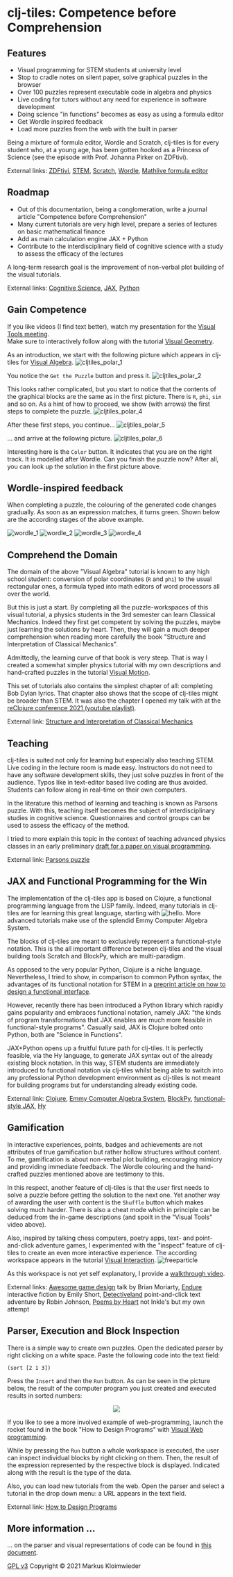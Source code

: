 # clj-tiles: Competence before Comprehension
## Features
* Visual programming for STEM students at university level
* Stop to cradle notes on silent paper, solve graphical puzzles in the browser
* Over 100 puzzles represent executable code in algebra and physics
* Live coding for tutors without any need for experience in software development
* Doing science "in functions" becomes as easy as using a formula editor
* Get Wordle inspired feedback
* Load more puzzles from the web with the built in parser

Being a mixture of formula editor, Wordle and Scratch, clj-tiles is for every student who, at a young age, has been gotten hooked as a Princess of Science (see the episode with Prof. Johanna Pirker on ZDFtivi).

External links: [ZDFtivi](https://www.zdf.de/kinder/princess-of-science/diy-spielentwicklung-100.html), [STEM](https://en.wikipedia.org/wiki/Science,_technology,_engineering,_and_mathematics), [Scratch](https://scratch.mit.edu), [Wordle](https://www.nytimes.com/games/wordle/index.html), [Mathlive formula editor](https://cortexjs.io/mathlive)

## Roadmap
* Out of this documentation, being a conglomeration, write a journal article "Competence before Comprehension"
* Many current tutorials are very high level, prepare a series of lectures on basic mathematical finance
* Add as main calculation engine JAX + Python
* Contribute to the interdisciplinary field of cognitive science with a study to assess the efficacy of the lectures

A long-term research goal is the improvement of non-verbal plot building of the visual tutorials.

External links: [Cognitive Science](https://en.wikipedia.org/wiki/From_Bacteria_to_Bach_and_Back), [JAX](https://jax.readthedocs.io), [Python](https://www.python.org)

## Gain Competence

If you like videos (I find text better), watch my presentation for the [Visual Tools meeting](https://www.youtube.com/watch?v=m1HbWpWiTk4&t=506s).  
Make sure to interactively follow along with the tutorial [Visual Geometry](https://kloimhardt.github.io/cljtiles.html?page=FDG001).

As an introduction, we start with the following picture which appears in clj-tiles for [Visual Algebra](https://kloimhardt.github.io/cljtiles.html?org=https://raw.githubusercontent.com/kloimhardt/clj-tiles/master/public/org/sicm-book-vscheme-part1.org).
![cljtiles_polar_1](https://kloimhardt.github.io/blog/images/cljtiles_polar_1.png)

You notice the `Get the Puzzle` button and press it.
![cljtiles_polar_2](https://kloimhardt.github.io/blog/images/cljtiles_polar_2.png)

This looks rather complicated, but you start to notice that the contents of the graphical blocks are the same as in the first picture. There is `R`, `phi`, `sin` and so on.
As a hint of how to proceed, we show (with arrows) the first steps to complete the puzzle.
![cljtiles_polar_4](https://kloimhardt.github.io/blog/images/cljtiles_polar_4.png)

After these first steps, you continue...
![cljtiles_polar_5](https://kloimhardt.github.io/blog/images/cljtiles_polar_5.png)

... and arrive at the following picture.
![cljtiles_polar_6](https://kloimhardt.github.io/blog/images/cljtiles_polar_6.png)

Interesting here is the `Color` button. It indicates that you are on the right track. It is modelled after Wordle. Can you finish the puzzle now? After all, you can look up the solution in the first picture above.

## Wordle-inspired feedback
When completing a puzzle, the colouring of the generated code changes gradually. As soon as an expression matches, it turns green. Shown below are the according stages of the above example.

![wordle_1](https://github.com/kloimhardt/clj-tiles/raw/master/screenshots/wordle_1.png)
![wordle_2](https://github.com/kloimhardt/clj-tiles/raw/master/screenshots/wordle_2.png)
![wordle_3](https://github.com/kloimhardt/clj-tiles/raw/master/screenshots/wordle_3.png)
![wordle_4](https://github.com/kloimhardt/clj-tiles/raw/master/screenshots/wordle_4.png)


## Comprehend the Domain
The domain of the above "Visual Algebra" tutorial is known to any high school student: conversion of polar coordinates (`R` and `phi`) to the usual rectangular ones, a formula typed into math editors of word processors all over the world.

But this is just a start. By completing all the puzzle-workspaces of this visual tutorial, a physics students in the 3rd semester can learn Classical Mechanics. Indeed they first get competent by solving the puzzles, maybe just learning the solutions by heart. Then, they will gain a much deeper comprehension when reading more carefully the book "Structure and Interpretation of Classical Mechanics".

Admittedly, the learning curve of that book is very steep. That is way I created a somewhat simpler physics tutorial with my own descriptions and hand-crafted puzzles in the tutorial [Visual Motion](https://kloimhardt.github.io/cljtiles.html?page=116).

This set of tutorials also contains the simplest chapter of all: completing Bob Dylan lyrics. That chapter also shows that the scope of clj-tiles might be broader than STEM. It was also the chapter I opened my talk with at the [reClojure conference 2021 (youtube playlist)](https://www.youtube.com/playlist?list=PLchX49hOw0Gapr28Gs4yUmJkuJWaRYXMn).

External link: [Structure and Interpretation of Classical Mechanics](https://mitp-content-server.mit.edu/books/content/sectbyfn/books_pres_0/9579/sicm_edition_2.zip/chapter001.html)

## Teaching
clj-tiles is suited not only for learning but especially also teaching STEM. Live coding in the lecture room is made easy. Instructors do not need to have any software development skills, they just solve puzzles in front of the audience. Typos like in text-editor based live coding are thus avoided. Students can follow along in real-time on their own computers.

In the literature this method of learning and teaching is known as Parsons puzzle. With this, teaching itself becomes the subject of interdisciplinary studies in cognitive science. Questionnaires and control groups can be used to assess the efficacy of the method.

I tried to more explain this topic in the context of teaching advanced physics classes in an early preliminary [draft for a paper on visual programming](https://github.com/kloimhardt/werkbank/blob/master/latex/ga_pro_kla_mech.pdf).

External link: [Parsons puzzle](https://en.wikipedia.org/wiki/Parsons_problem)

## JAX and Functional Programming for the Win
The implementation of the clj-tiles app is based on Clojure, a functional programming language from the LISP family. Indeed, many tutorials in clj-tiles are for learning this great language, starting with ![hello](https://github.com/kloimhardt/clj-tiles/raw/master/screenshots/hello_world.png). More advanced tutorials make use of the splendid Emmy Computer Algebra System.

The blocks of clj-tiles are meant to exclusively represent a functional-style notation. This is the all important difference between clj-tiles and the visual building tools Scratch and BlockPy, which are multi-paradigm.

As opposed to the very popular Python, Clojure is a niche language. Nevertheless, I tried to show, in comparison to common Python syntax, the advantages of its functional notation for STEM in a [preprint article on how to design a functional interface](https://arxiv.org/abs/2312.13295).

However, recently there has been introduced a Python library which rapidly gains popularity and embraces functional notation, namely JAX: "the kinds of program transformations that JAX enables are much more feasible in functional-style programs". Casually said, JAX is Clojure bolted onto Python, both are "Science in Functions".

JAX+Python opens up a fruitful future path for clj-tiles. It is perfectly feasible, via the Hy language, to generate JAX syntax out of the already existing block notation. In this way, STEM students are immediately introduced to functional notation via clj-tiles whilst being able to switch into any professional Python development environment as clj-tiles is not meant for building programs but for understanding already existing code.

External link: [Clojure](https://www.clojure.org), [Emmy Computer Algebra System](https://github.com/mentat-collective/emmy), [BlockPy](https://think.cs.vt.edu/blockpy/), [functional-style JAX](https://jax.readthedocs.io/en/latest/jax-101/01-jax-basics.html#differences-from-numpy), [Hy](http://hylang.org)

## Gamification
In interactive experiences, points, badges and achievements are not attributes of true gamification but rather hollow structures without content. To me, gamification is about non-verbal plot building, encouraging mimicry and providing immediate feedback. The Wordle colouring and the hand-crafted puzzles mentioned above are testimony to this.

In this respect, another feature of clj-tiles is that the user first needs to solve a puzzle before getting the solution to the next one. Yet another way of awarding the user with content is the `Shuffle` button which makes solving much harder. There is also a cheat mode which in principle can be deduced from the in-game descriptions (and spoilt in the "Visual Tools" video above).

Also, inspired by talking chess computers, poetry apps, text- and point-and-click adventure games, I experimented with the "inspect" feature of clj-tiles to create an even more interactive experience. The according workspace appears in the tutorial [Visual Interaction](https://kloimhardt.github.io/cljtiles.html?page=freeparticle).
![freeparticle](https://github.com/kloimhardt/clj-tiles/raw/master/screenshots/pendulum_begin.png)

As this workspace is not yet self explanatory, I provide a [walkthrough video](https://www.youtube.com/watch?v=DHcZkmXKp04).

External links: [Awesome game design](https://web.archive.org/web/20200422041019/http://ludix.com/moriarty/psalm46.html) talk by Brian Moriarty, [Endure](https://texturewriter.com/play/emshort/endure/info) interactive fiction by Emily Short, [Detectiveland](https://versificator.itch.io/detectiveland) point-and-click text adventure by Robin Johnson, [Poems by Heart](https://kloimhardt.github.io/dragdrop/dragdrop.html) not Inkle's but my own attempt

## Parser, Execution and Block Inspection
There is a simple way to create own puzzles. Open the dedicated parser by right clicking on a white space. Paste the following code into the text field:

```
(sort [2 1 3])
```
Press the `Insert` and then the `Run` button. As can be seen in the picture below, the result of the computer program you just created and executed results in sorted numbers:

<p align="center">
  <img src="https://github.com/kloimhardt/clj-tiles/raw/master/screenshots/sort213.png" />
</p>

If you like to see a more involved example of web-programming, launch the rocket found in the book "How to Design Programs" with [Visual Web programming](https://kloimhardt.github.io/cljtiles.html?page=63).

While by pressing the `Run` button a whole workspace is executed, the user can inspect individual blocks by right clicking on them. Then, the result of the expression represented by the respective block is displayed. Indicated along with the result is the type of the data.

Also, you can load new tutorials from the web. Open the parser and select a tutorial in the drop down menu: a URL appears in the text field.

External link: [How to Design Programs](https://htdp.org/2023-8-14/Book/part_prologue.html)


## More information ...
... on the parser and visual representations of code can be found in [this document](https://github.com/kloimhardt/clj-tiles/blob/master/screenshots/technical_details.md).

[GPL v3](LICENSE) Copyright © 2021 Markus Kloimwieder
